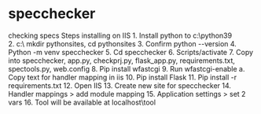 # specchecker
checking specs
Steps installing on IIS
	1. Install python to c:\python39\
	2. c:\ mkdir pythonsites, cd pythonsites
	3. Confirm python --version
	4. Python -m venv specchecker
	5. Cd specchecker
	6. Scripts/activate
	7. Copy into specchecker, app.py, checkprj.py, flask_app.py, requirements.txt, spectools.py, web.config
	8. Pip install wfastcgi
	9. Run wfastcgi-enable
		a. Copy text for handler mapping in iis
	10. Pip install Flask
	11. Pip install -r requirements.txt
	12. Open IIS
	13. Create new site for specchecker
  14. Handler mappings > add module mapping
  15. Application settings > set 2 vars
  16. Tool will be available at localhost\tool
